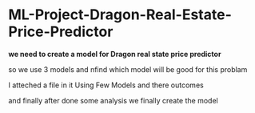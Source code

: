 # ML-Project-Dragon-Real-Estate-Price-Predictor
**we need to create a model for Dragon real state price predictor**


so we use 3 models and nfind which model will be good for this problam 


I atteched a file in it Using Few Models and there outcomes

and finally after done some analysis we finally create the model
